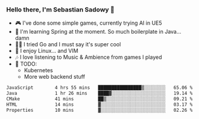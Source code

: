 ### Hello there, I'm Sebastian Sadowy 👋

 - 🎮 I've done some simple games, currently trying AI in UE5
 - 🍃 I'm learning Spring at the moment. So much boilerplate in Java... damn 
 - 🏃‍♀️ I tried Go and I must say it's super cool
 - 🐧 I enjoy Linux... and VIM
 - 🎶 I love listening to Music & Ambience from games I played
 - 🌱 TODO:
   * Kubernetes
   * More web backend stuff
<!--START_SECTION:waka-->

```txt
JavaScript        4 hrs 55 mins   ████████████████▒░░░░░░░░   65.06 %
Java              1 hr 26 mins    ████▓░░░░░░░░░░░░░░░░░░░░   19.14 %
CMake             41 mins         ██▒░░░░░░░░░░░░░░░░░░░░░░   09.21 %
HTML              14 mins         ▓░░░░░░░░░░░░░░░░░░░░░░░░   03.17 %
Properties        10 mins         ▓░░░░░░░░░░░░░░░░░░░░░░░░   02.26 %
```

<!--END_SECTION:waka-->
